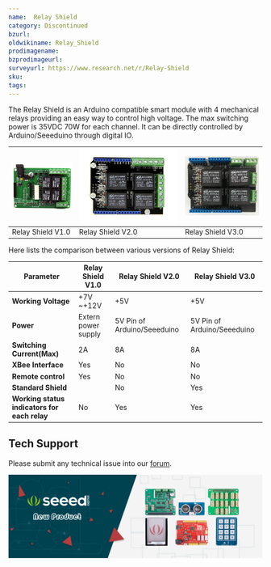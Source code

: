 ```yaml
---
name:  Relay Shield
category: Discontinued
bzurl:
oldwikiname: Relay_Shield
prodimagename:
bzprodimageurl:
surveyurl: https://www.research.net/r/Relay-Shield
sku:
tags:
---
```


The Relay Shield is an Arduino compatible smart module with 4 mechanical relays providing an easy way to control high voltage. The max switching power is 35VDC 70W for each channel. It can be directly controlled by Arduino/Seeeduino through digital IO.

|![](https://github.com/SeeedDocument/Relay-Shield/raw/master/img/RelayShield.jpg)|![](https://github.com/SeeedDocument/Relay-Shield/raw/master/img/Relayshield_01.jpg)|![](https://github.com/SeeedDocument/Relay-Shield/raw/master/img/Relay_Shield_L_v3.0.jpg)|
|-----------------|-----------------|-----------------|
|Relay Shield V1.0|Relay Shield V2.0|Relay Shield V3.0|



Here lists the comparison between various versions of Relay Shield:



|Parameter|	Relay Shield V1.0	|Relay Shield V2.0	|Relay Shield V3.0|
|---------|-------------------|-------------------|-----------------|
|**Working Voltage**	|+7V ~+12V	|+5V	|+5V|
|**Power**|	Extern power supply	|5V Pin of Arduino/Seeeduino|	5V Pin of Arduino/Seeeduino|
|**Switching Current(Max)**|	2A	|8A	|8A|
|**XBee Interface**	|Yes	|No	|No|
|**Remote control**|	Yes|	No	|No|
|**Standard Shield**||No|	Yes	|Yes|
|**Working status indicators for each relay**|	No|	Yes|	Yes|

## Tech Support
Please submit any technical issue into our [forum](http://forum.seeedstudio.com/). <br /><p style="text-align:center"><a href="https://www.seeedstudio.com/act-4.html?utm_source=wiki&utm_medium=wikibanner&utm_campaign=newproducts" target="_blank"><img src="https://github.com/SeeedDocument/Wiki_Banner/raw/master/new_product.jpg" /></a></p>